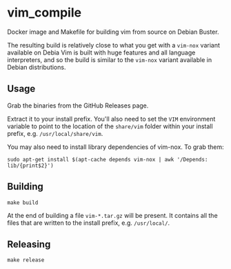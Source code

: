 # vim_compile

Docker image and Makefile for building vim from source on Debian Buster.

The resulting build is relatively close to what you get with a `vim-nox`
variant available on Debia Vim is built with huge features and all language
interpreters, and so the build is similar to the `vim-nox` variant available in
Debian distributions.

## Usage

Grab the binaries from the GitHub Releases page.

Extract it to your install prefix. You'll also need to set the `VIM`
environment variable to point to the location of the `share/vim` folder within
your install prefix, e.g. `/usr/local/share/vim`.

You may also need to install library dependencies of vim-nox. To grab them:

```
sudo apt-get install $(apt-cache depends vim-nox | awk '/Depends: lib/{print$2}')
```

## Building

```
make build
```

At the end of building a file `vim-*.tar.gz` will be present. It contains all
the files that are written to the install prefix, e.g. `/usr/local/`. 

## Releasing

```
make release
```
